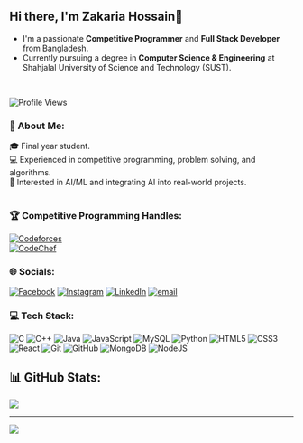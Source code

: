 ## Hi there, I'm Zakaria Hossain👋

- I'm a passionate **Competitive Programmer** and **Full Stack Developer** from Bangladesh.  
- Currently pursuing a degree in **Computer Science & Engineering** at Shahjalal University of Science and Technology (SUST).
<br>

![Profile Views](https://komarev.com/ghpvc/?username=2019331043-Zakaria)
<br>

### 🌟 About Me:
🎓 Final year student. <br>💻 Experienced in competitive programming, problem solving, and algorithms.    <br>🤖 Interested in AI/ML and integrating AI into real-world projects.<br>
<br>
### 🏆 Competitive Programming Handles:
[![Codeforces](https://img.shields.io/badge/Codeforces-Knight_of_Nineteen-005FFF?style=for-the-badge&logo=codeforces&logoColor=white)](https://codeforces.com/profile/Knight_of_Nineteen)  
[![CodeChef](https://img.shields.io/badge/CodeChef-Porahoto-F5C518?style=for-the-badge&logo=codechef&logoColor=white)](https://www.codechef.com/users/porahoto)
<br>
### 🌐 Socials:
[![Facebook](https://img.shields.io/badge/Facebook-%231877F2.svg?logo=Facebook&logoColor=white)](https://facebook.com/porahoto) [![Instagram](https://img.shields.io/badge/Instagram-%23E4405F.svg?logo=Instagram&logoColor=white)](https://instagram.com/_n_.i_.r_.v_.a_.n_.a_) [![LinkedIn](https://img.shields.io/badge/LinkedIn-%230077B5.svg?logo=linkedin&logoColor=white)](https://linkedin.com/in/zakaria-hossain-4a6984283) [![email](https://img.shields.io/badge/Email-D14836?logo=gmail&logoColor=white)](mailto:zakaria829270@gmail.com) 
<br>


### 💻 Tech Stack:
![C](https://img.shields.io/badge/c-%2300599C.svg?style=for-the-badge&logo=c&logoColor=white) ![C++](https://img.shields.io/badge/c++-%2300599C.svg?style=for-the-badge&logo=c%2B%2B&logoColor=white) ![Java](https://img.shields.io/badge/java-%23ED8B00.svg?style=for-the-badge&logo=openjdk&logoColor=white) ![JavaScript](https://img.shields.io/badge/javascript-%23323330.svg?style=for-the-badge&logo=javascript&logoColor=%23F7DF1E) ![MySQL](https://img.shields.io/badge/mysql-4479A1.svg?style=for-the-badge&logo=mysql&logoColor=white) ![Python](https://img.shields.io/badge/python-3670A0?style=for-the-badge&logo=python&logoColor=ffdd54) ![HTML5](https://img.shields.io/badge/html5-%23E34F26.svg?style=for-the-badge&logo=html5&logoColor=white) ![CSS3](https://img.shields.io/badge/css3-%231572B6.svg?style=for-the-badge&logo=css3&logoColor=white) ![React](https://img.shields.io/badge/react-%2320232a.svg?style=for-the-badge&logo=react&logoColor=%2361DAFB) ![Git](https://img.shields.io/badge/git-%23F05033.svg?style=for-the-badge&logo=git&logoColor=white) ![GitHub](https://img.shields.io/badge/github-%23121011.svg?style=for-the-badge&logo=github&logoColor=white) ![MongoDB](https://img.shields.io/badge/MongoDB-%234ea94b.svg?style=for-the-badge&logo=mongodb&logoColor=white) ![NodeJS](https://img.shields.io/badge/node.js-6DA55F?style=for-the-badge&logo=node.js&logoColor=white)

## 📊 GitHub Stats:
<!-- ![](https://github-readme-stats.vercel.app/api?username=2019331043-Zakaria&theme=radical&hide_border=false&include_all_commits=true&count_private=true)<br/>
![](https://nirzak-streak-stats.vercel.app/?user=2019331043-Zakaria&theme=radical&hide_border=false)<br/>-->
![](https://github-readme-stats.vercel.app/api/top-langs/?username=2019331043-Zakaria&theme=radical&hide_border=false&include_all_commits=true&count_private=true&layout=compact)

---
[![](https://visitcount.itsvg.in/api?id=2019331043-Zakaria&icon=0&color=0)](https://visitcount.itsvg.in)

<!-- Proudly created with GPRM ( https://gprm.itsvg.in ) -->

